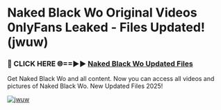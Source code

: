 # Naked Black Wo Original Videos 0nlyFans Leaked - Files Updated! (jwuw)

<h3>🔴 CLICK HERE 🌐==►► <a href="https://tinyurl.com/up5wt9bj" rel="nofollow">Naked Black Wo Updated Files</a></h3>

Get Naked Black Wo and all content. Now you can access all videos and pictures of Naked Black Wo. New Updated Files 2025!

[![jwuw](https://i.imgur.com/ABiUzMV.gif)](https://tinyurl.com/up5wt9bj)
